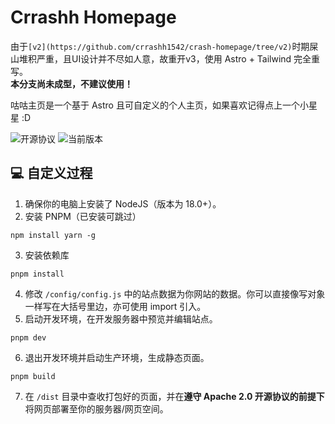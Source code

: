 # Crrashh Homepage
由于`[v2](https://github.com/crrashh1542/crash-homepage/tree/v2)`时期屎山堆积严重，且UI设计并不尽如人意，故重开v3，使用 Astro + Tailwind 完全重写。  
**本分支尚未成型，不建议使用！**

咕咕主页是一个基于 Astro 且可自定义的个人主页，如果喜欢记得点上一个小星星 :D  

![开源协议](https://img.shields.io/github/license/crrashh1542/crash-homepage)
![当前版本](https://img.shields.io/github/package-json/v/crrashh1542/crash-homepage)
  
## 💻 自定义过程
1. 确保你的电脑上安装了 NodeJS（版本为 18.0+）。
2. 安装 PNPM（已安装可跳过）
```shell
npm install yarn -g
```
3. 安装依赖库
```shell
pnpm install
```
4. 修改 `/config/config.js` 中的站点数据为你网站的数据。你可以直接像写对象一样写在大括号里边，亦可使用 import 引入。
5. 启动开发环境，在开发服务器中预览并编辑站点。
```shell
pnpm dev
```
6. 退出开发环境并启动生产环境，生成静态页面。
```shell
pnpm build
```
7. 在 `/dist` 目录中查收打包好的页面，并在**遵守 Apache 2.0 开源协议的前提下**将网页部署至你的服务器/网页空间。
